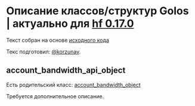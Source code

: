 # Описание классов/структур Golos | актуально для [hf 0.17.0](https://github.com/GolosChain/golos/releases/tag/v0.17.0)
Текст собран на основе [исходного кода](https://github.com/GolosChain/golos/tree/master/plugins/database_api/include/golos/plugins/database_api/forward.hpp)

Текс подготовил: [@korzunav](https://golos.io/@korzunav).

## account_bandwidth_api_object

Есть родительский класс: [account_bandwidth_object](account_bandwidth_object.md)

Требуется дополнительное описание.
